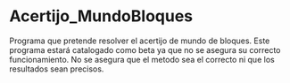 # Acertijo_MundoBloques
Programa que pretende resolver el acertijo de mundo de bloques.
Este programa estará catalogado como beta ya que no se asegura su correcto funcionamiento. 
No se asegura que el metodo sea el correcto ni que los resultados sean precisos.
